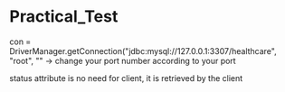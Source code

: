 # Practical_Test

con = DriverManager.getConnection("jdbc:mysql://127.0.0.1:3307/healthcare", "root", "" -> change your port number according to your port


status attribute is no need for client, it is retrieved by the client 
